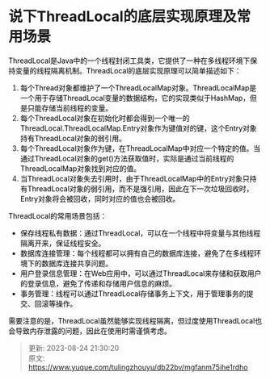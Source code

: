 # 说下ThreadLocal的底层实现原理及常用场景

<font style="color:rgb(0, 0, 0);background-color:rgb(248, 248, 248);">ThreadLocal是Java中的一个线程封闭工具类，它提供了一种在多线程环境下保持变量的线程隔离机制。ThreadLocal的底层实现原理可以简单描述如下：</font>

1. <font style="color:rgb(0, 0, 0);background-color:rgb(248, 248, 248);">每个Thread对象都维护了一个ThreadLocalMap对象。ThreadLocalMap是一个用于存储ThreadLocal变量的数据结构，它的实现类似于HashMap，但是只能存储当前线程的变量。</font>
2. <font style="color:rgb(0, 0, 0);background-color:rgb(248, 248, 248);">每个ThreadLocal对象在初始化时都会得到一个唯一的ThreadLocal.ThreadLocalMap.Entry对象作为键值对的键，这个Entry对象持有ThreadLocal对象的弱引用。</font>
3. <font style="color:rgb(0, 0, 0);background-color:rgb(248, 248, 248);">每个ThreadLocal对象作为键，在ThreadLocalMap中对应一个特定的值。当通过ThreadLocal对象的get()方法获取值时，实际是通过当前线程的ThreadLocalMap对象找到对应的值。</font>
4. <font style="color:rgb(0, 0, 0);background-color:rgb(248, 248, 248);">当ThreadLocal对象失去引用时，由于ThreadLocalMap中的Entry对象只持有ThreadLocal对象的弱引用，而不是强引用，因此在下一次垃圾回收时，Entry对象将会被回收，同时对应的值也会被回收。</font>

<font style="color:rgb(0, 0, 0);background-color:rgb(248, 248, 248);">ThreadLocal的常用场景包括：</font>

+ <font style="color:rgb(0, 0, 0);background-color:rgb(248, 248, 248);">保存线程私有数据：通过ThreadLocal，可以在一个线程中将变量与其他线程隔离开来，保证线程安全。</font>
+ <font style="color:rgb(0, 0, 0);background-color:rgb(248, 248, 248);">数据库连接管理：每个线程都可以拥有自己的数据库连接，避免了在多线程环境下的数据库连接共享问题。</font>
+ <font style="color:rgb(0, 0, 0);background-color:rgb(248, 248, 248);">用户登录信息管理：在Web应用中，可以通过ThreadLocal来存储和获取用户的登录信息，避免了传递和存储用户信息的麻烦。</font>
+ <font style="color:rgb(0, 0, 0);background-color:rgb(248, 248, 248);">事务管理：线程可以通过ThreadLocal存储事务上下文，用于管理事务的提交、回滚等操作。</font>

<font style="color:rgb(0, 0, 0);background-color:rgb(248, 248, 248);">需要注意的是，ThreadLocal虽然能够实现线程隔离，但过度使用ThreadLocal也会导致内存泄露的问题，因此在使用时需谨慎考虑。</font>



> 更新: 2023-08-24 21:30:20  
> 原文: <https://www.yuque.com/tulingzhouyu/db22bv/mgfanm75ihe1rdho>